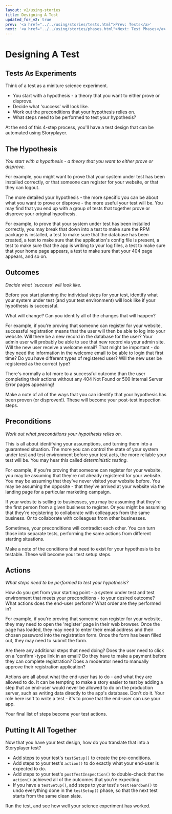 ```yaml
---
layout: v2/using-stories
title: Designing A Test
updated_for_v2: true
prev: '<a href="../../using/stories/tests.html">Prev: Tests</a>'
next: '<a href="../../using/stories/phases.html">Next: Test Phases</a>'
---
```


# Designing A Test

## Tests As Experiments

Think of a test as a miniture science experiment.

* You start with a hypothesis - a theory that you want to either prove or disprove.
* Decide what 'success' will look like.
* Work out the preconditions that your hypothesis relies on.
* What steps need to be performed to test your hypothesis?

At the end of this 4-step process, you'll have a test design that can be automated using Storyplayer.

## The Hypothesis

_You start with a hypothesis - a theory that you want to either prove or disprove._

For example, you might want to prove that your system under test has been installed correctly, or that someone can register for your website, or that they can logout.

The more detailed your hypothesis - the more specific you can be about what you want to prove or disprove - the more useful your test will be. You may find that you end up with a group of tests that together prove or disprove your original hypothesis.

For example, to prove that your system under test has been installed correctly, you may break that down into a test to make sure the RPM package is installed, a test to make sure that the database has been created, a test to make sure that the application's config file is present, a test to make sure that the app is writing to your log files, a test to make sure that your home page appears, a test to make sure that your 404 page appears, and so on.

## Outcomes

_Decide what 'success' will look like._

Before you start planning the individual steps for your test, identify what your system under test (and your test environment) will look like if your hypothesis is successful.

What will change? Can you identify all of the changes that will happen?

For example, if you're proving that someone can register for your website, successful registration means that the user will then be able to log into your website. Will there be a new record in the database for the user? Your admin user will probably be able to see that new record via your admin site. Will the new user receive a welcome email? That might be important - do they need the information in the welcome email to be able to login that first time? Do you have different types of registered user? Will the new user be registered as the correct type?

There's normally a lot more to a successful outcome than the user completing their actions without any 404 Not Found or 500 Internal Server Error pages appearing!

Make a note of all of the ways that you can identify that your hypothesis has been proven (or disproven!). These will become your post-test inspection steps.

## Preconditions

_Work out what preconditions your hypothesis relies on._

This is all about identifying your assumptions, and turning them into a guaranteed situation. The more you can control the state of your system under test and test environment before your test acts, the more reliable your test will be. You may hear this called _deterministic testing_.

For example, if you're proving that someone can register for your website, you may be assuming that they're not already registered for your website. You may be assuming that they've never visited your website before. You may be assuming the opposite - that they've arrived at your website via the landing page for a particular marketing campaign.

If your website is selling to businesses, you may be assuming that they're the first person from a given business to register. Or you might be assuming that they're registering to collaborate with colleagues from the same business. Or to collaborate with colleagues from other businesses.

Sometimes, your preconditions will contradict each other. You can turn those into separate tests, performing the same actions from different starting situations.

Make a note of the conditions that need to exist for your hypothesis to be testable. These will become your test setup steps.

## Actions

_What steps need to be performed to test your hypothesis?_

How do you get from your starting point - a system under test and test environment that meets your preconditions - to your desired outcome? What actions does the end-user perform? What order are they performed in?

For example, if you're proving that someone can register for your website, they may need to open the 'register' page in their web browser. Once the page has loaded, they may need to enter their email address and their chosen password into the registration form. Once the form has been filled out, they may need to submit the form.

Are there any additional steps that need doing? Does the user need to click on a 'confirm'-type link in an email? Do they have to make a payment before they can complete registration? Does a moderator need to manually approve their registration application?

Actions are all about what the end-user has to do - and what they are allowed to do. It can be tempting to make a story easier to test by adding a step that an end-user would never be allowed to do on the production server, such as writing data directly to the app's database. Don't do it. Your role here isn't to write a test - it's to prove that the end-user can use your app.

Your final list of steps become your test actions.

## Putting It All Together

Now that you have your test design, how do you translate that into a Storyplayer test?

* Add steps to your test's `testSetup()` to create the pre-conditions.
* Add steps to your test's `action()` to do exactly what your end-user is expected to do.
* Add steps to your test's `postTestInspection()` to double-check that the `action()` achieved all of the outcomes that you're expecting.
* If you have a `testSetup()`, add steps to your test's `testTeardown()` to undo everything done in the `testSetup()` phase, so that the next test starts from the same clean slate.

Run the test, and see how well your science experiment has worked.